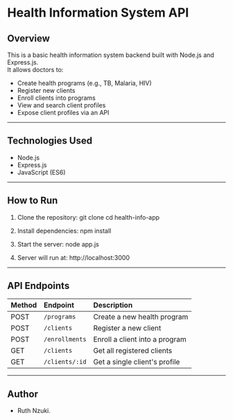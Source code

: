 # Health Information System API

## Overview

This is a basic health information system backend built with Node.js and Express.js.  
It allows doctors to:

- Create health programs (e.g., TB, Malaria, HIV)
- Register new clients
- Enroll clients into programs
- View and search client profiles
- Expose client profiles via an API

---

## Technologies Used

- Node.js
- Express.js
- JavaScript (ES6)

---

## How to Run

1. Clone the repository:
   git clone <your-repo-link> cd health-info-app

2. Install dependencies:
   npm install

3. Start the server:
   node app.js

4. Server will run at:
   http://localhost:3000

---

## API Endpoints

| Method | Endpoint       | Description                    |
| :----- | :------------- | :----------------------------- |
| POST   | `/programs`    | Create a new health program    |
| POST   | `/clients`     | Register a new client          |
| POST   | `/enrollments` | Enroll a client into a program |
| GET    | `/clients`     | Get all registered clients     |
| GET    | `/clients/:id` | Get a single client's profile  |

---

## Author

- Ruth Nzuki.
